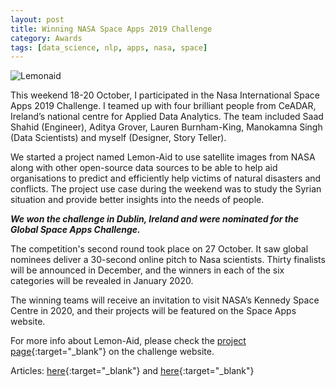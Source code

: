 ```yaml
---
layout: post
title: Winning NASA Space Apps 2019 Challenge
category: Awards
tags: [data_science, nlp, apps, nasa, space]
---
```

![Lemonaid](https://sa-2019.s3.amazonaws.com/media/images/Screenshot_Lemon-Aid.width-800.png)  

This weekend 18-20 October, I participated in the Nasa International Space Apps 2019 Challenge. I teamed up with four brilliant people from CeADAR, Ireland’s national centre for Applied Data Analytics. The team included Saad Shahid (Engineer), Aditya Grover, Lauren Burnham-King, Manokamna Singh (Data Scientists) and myself (Designer, Story Teller). 

We started a project named Lemon-Aid to use satellite images from NASA along with other open-source data sources to be able to help aid organisations to predict and efficiently help victims of natural disasters and conflicts. The project use case during the weekend was to study the Syrian situation and provide better insights into the needs of people. 

**_We won the challenge in Dublin, Ireland and were nominated for the Global Space Apps Challenge._**

The competition's second round took place on 27 October. It saw global nominees deliver a 30-second online pitch to Nasa scientists. Thirty finalists will be announced in December, and the winners in each of the six categories will be revealed in January 2020.

The winning teams will receive an invitation to visit NASA’s Kennedy Space Centre in 2020, and their projects will be featured on the Space Apps website.

For more info about Lemon-Aid, please check the [project page](https://2019.spaceappschallenge.org/challenges/living-our-world/curious-minds-come-helping-hands/teams/lemon-aid/project){:target="_blank"} on the challenge website.

Articles: [here](http://www.researchandinnovation.ie/ceadar-selected-as-global-nominee-for-nasa-space-apps-challenge/){:target="_blank"} and [here](https://www.techcentral.ie/ceadar-selected-as-global-nominee-for-nasas-space-apps-challenge/){:target="_blank"}

